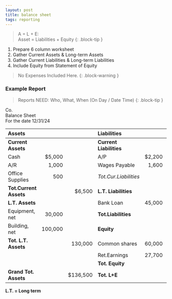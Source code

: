 ```yaml
---
layout: post
title: balance sheet
tags: reporting
---
```


> A = L + E:<br>
> Asset = Liabilities + Equity
{: .block-tip }

1. Prepare 6 column worksheet   
2. Gather Current Assets & Long-term Assets  
3. Gather Current Liabilities & Long-term Liabilities   
4. Include Equity from Statement of Equity 

>No Expenses Included Here.
{: .block-warning }

### Example Report

> Reports NEED: Who, What, When (On Day / Date Time)
{: .block-tip }

Co.    
Balance Sheet   
For the date 12/31/24   

|Assets|  |  |Liabilities| | |
|:-|-:|-:|:-|-:|-:|
|**Current Assets**| | |**Current Liabilities**| | |
|Cash|$5,000| |A/P|$2,200| |
|A/R|1,000| |Wages Payable|1,600| |
|Office Supplies|500| |*Tot.Cur.Liabilities*| |3,800|
|**Tot.Current Assets**| |$6,500 |**L.T. Liabilities**| | |
|**L.T. Assets**| | |Bank Loan|45,000||
|Equipment, net|30,000| |**Tot.Liabilities**| |48,800|
|Building, net|100,000| |**Equity**|| |
|**Tot. L.T. Assets**| |130,000 |Common shares|60,000| |
|| ||Ret.Earnings|27,700| |
| | | |**Tot. Equity**| |87,700|
|**Grand Tot. Assets** | |$136,500|**Tot. L+E**| |$136,500|

**L.T. = Long term**  
